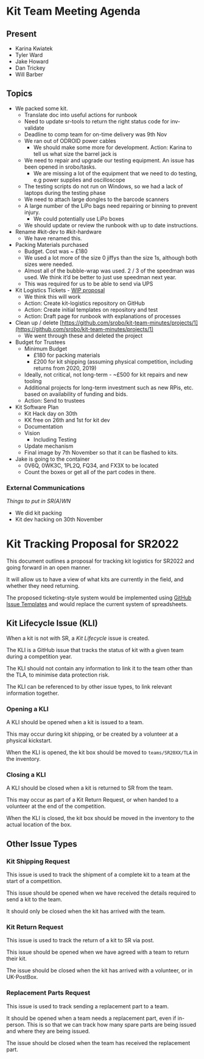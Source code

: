 # Kit Team Meeting Agenda

## Present

* Karina Kwiatek
* Tyler Ward
* Jake Howard
* Dan Trickey
* Will Barber

## Topics

* We packed some kit.
    * Translate doc into useful actions for runbook
    * Need to update sr-tools to return the right status code for inv-validate
    * Deadline to comp team for on-time delivery was 9th Nov
    * We ran out of ODROID power cables
        * We should make some more for development. Action: Karina to tell us what size the barrel jack is
    * We need to repair and upgrade our testing equipment. An issue has been opened in srobo/tasks.
        * We are missing a lot of the equipment that we need to do testing, e.g power supplies and oscilloscope
    * The testing scripts do not run on Windows, so we had a lack of laptops during the testing phase
    * We need to attach large dongles to the barcode scanners
    * A large number of the LiPo bags need repairing or binning to prevent injury.
        * We could potentially use LiPo boxes
    * We should update or review the runbook with up to date instructions.
* Rename #kit-dev to #kit-hardware
    * We have renamed this.
* Packing Materials purchased
    * Budget. Cost was ~ £180
    * We used a lot more of the size 0 jiffys than the size 1s, although both sizes were needed.
    * Almost all of the bubble-wrap was used. 2 / 3 of the speedman was used. We think it’d be better to just use speedman next year.
    * This was required for us to be able to send via UPS
* Kit Logistics Tickets - [WIP proposal](#kit-tracking-proposal-for-sr2022)
    * We think this will work
    * Action: Create kit-logistics repository on GitHub
    * Action: Create initial templates on repository and test
    * Action: Draft page for runbook with explanations of processes
* Clean up / delete [https://github.com/srobo/kit-team-minutes/projects/1](https://github.com/srobo/kit-team-minutes/projects/1)
    * We went through these and deleted the project
* Budget for Trustees
    * Minimum Budget
        * £180 for packing materials
        * £200 for kit shipping (assuming physical competition, including returns from 2020, 2019)
    * Ideally, not critical, not long-term - ~£500 for kit repairs and new tooling
    * Additional projects for long-term investment such as new RPis, etc. based on availability of funding and bids.
    * Action: Send to trustees
* Kit Software Plan
    * Kit Hack day on 30th
    * KK free on 26th and 1st for kit dev
    * Documentation
    * Vision
        * Including Testing
    * Update mechanism
    * Final image by 7th November so that it can be flashed to kits.
* Jake is going to the container
    * 0V6Q, 0WK3C, 1PL2Q, FQ34, and FX3X to be located
    * Count the boxes or get all of the part codes in there.


### External Communications

_Things to put in SR(A)WN_

* We did kit packing
* Kit dev hacking on 30th November


# Kit Tracking Proposal for SR2022

This document outlines a proposal for tracking kit logistics for SR2022 and going forward in an open manner.

It will allow us to have a view of what kits are currently in the field, and whether they need returning.

The proposed ticketing-style system would be implemented using [GitHub Issue Templates](https://docs.github.com/en/communities/using-templates-to-encourage-useful-issues-and-pull-requests/syntax-for-issue-forms) and would replace the current system of spreadsheets.

## Kit Lifecycle Issue (KLI)

When a kit is not with SR, a *Kit Lifecycle* issue is created.

The KLI is a GitHub issue that tracks the status of kit with a given team during a competition year.

The KLI should not contain any information to link it to the team other than the TLA, to minimise data protection risk.

The KLI can be referenced to by other issue types, to link relevant information together.

### Opening a KLI

A KLI should be opened when a kit is issued to a team.

This may occur during kit shipping, or be created by a volunteer at a physical kickstart.

When the KLI is opened, the kit box should be moved to `teams/SR20XX/TLA` in the inventory.

### Closing a KLI

A KLI should be closed when a kit is returned to SR from the team.

This may occur as part of a Kit Return Request, or when handed to a volunteer at the end of the competition.

When the KLI is closed, the kit box should be moved in the inventory to the actual location of the box.

## Other Issue Types

### Kit Shipping Request

This issue is used to track the shipment of a complete kit to a team at the start of a competition.

This issue should be opened when we have received the details required to send a kit to the team.

It should only be closed when the kit has arrived with the team.

### Kit Return Request

This issue is used to track the return of a kit to SR via post.

This issue should be opened when we have agreed with a team to return their kit.

The issue should be closed when the kit has arrived with a volunteer, or in UK-PostBox.

### Replacement Parts Request

This issue is used to track sending a replacement part to a team.

It should be opened when a team needs a replacement part, even if in-person.
This is so that we can track how many spare parts are being issued and where they are being issued.

The issue should be closed when the team has received the replacement part.